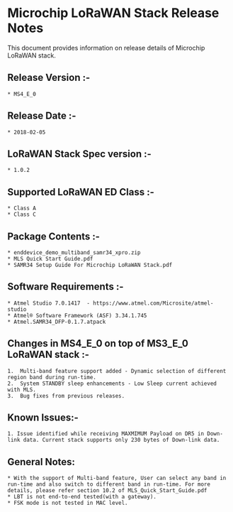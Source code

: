 Microchip LoRaWAN Stack Release Notes
=====================================

This document provides information on release details of Microchip LoRaWAN stack.


Release Version :-
------------------
	* MS4_E_0
	
Release Date :-
---------------
	* 2018-02-05
	
LoRaWAN Stack Spec version :-
-----------------------------
	* 1.0.2
	
Supported LoRaWAN ED Class :-
-----------------------------
	* Class A
	* Class C
	
Package Contents :-
--------------------

	* enddevice_demo_multiband_samr34_xpro.zip
	* MLS Quick Start Guide.pdf
	* SAMR34 Setup Guide For Microchip LoRaWAN Stack.pdf
		
Software Requirements :-
-------------------------
	* Atmel Studio 7.0.1417  - https://www.atmel.com/Microsite/atmel-studio
	* Atmel® Software Framework (ASF) 3.34.1.745
	* Atmel.SAMR34_DFP-0.1.7.atpack


Changes in MS4_E_0 on top of MS3_E_0 LoRaWAN stack :-
----------------------------------------------------
    1.  Multi-band feature support added - Dynamic selection of different region band during run-time.
	2.  System STANDBY sleep enhancements - Low Sleep current achieved with MLS. 
	3.	Bug fixes from previous releases.


Known Issues:-
--------------
	1. Issue identified while receiving MAXMIMUM Payload on DR5 in Down-link data. Current stack supports only 230 bytes of Down-link data.

General Notes:
--------------
	* With the support of Multi-band feature, User can select any band in run-time and also switch to different band in run-time. For more details, please refer section 10.2 of MLS_Quick_Start_Guide.pdf
	* LBT is not end-to-end tested(with a gateway).
	* FSK mode is not tested in MAC level.
